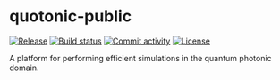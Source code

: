 # quotonic-public

[![Release](https://img.shields.io/github/v/release/jewaniuk/quotonic-public)](https://img.shields.io/github/v/release/jewaniuk/quotonic-public)
[![Build status](https://img.shields.io/github/actions/workflow/status/jewaniuk/quotonic-public/main.yml?branch=main)](https://github.com/jewaniuk/quotonic-public/actions/workflows/main.yml?query=branch%3Amain)
[![Commit activity](https://img.shields.io/github/commit-activity/m/jewaniuk/quotonic-public)](https://img.shields.io/github/commit-activity/m/jewaniuk/quotonic-public)
[![License](https://img.shields.io/github/license/jewaniuk/quotonic-public)](https://img.shields.io/github/license/jewaniuk/quotonic-public)

A platform for performing efficient simulations in the quantum photonic domain.